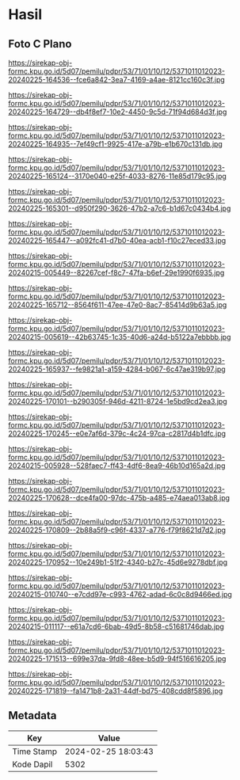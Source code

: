 # Hasil

## Foto C Plano

https://sirekap-obj-formc.kpu.go.id/5d07/pemilu/pdpr/53/71/01/10/12/5371011012023-20240225-164536--fce6a842-3ea7-4169-a4ae-8121cc160c3f.jpg

https://sirekap-obj-formc.kpu.go.id/5d07/pemilu/pdpr/53/71/01/10/12/5371011012023-20240225-164729--db4f8ef7-10e2-4450-9c5d-71f94d684d3f.jpg

https://sirekap-obj-formc.kpu.go.id/5d07/pemilu/pdpr/53/71/01/10/12/5371011012023-20240225-164935--7ef49cf1-9925-417e-a79b-e1b670c131db.jpg

https://sirekap-obj-formc.kpu.go.id/5d07/pemilu/pdpr/53/71/01/10/12/5371011012023-20240225-165124--3170e040-e25f-4033-8276-11e85d179c95.jpg

https://sirekap-obj-formc.kpu.go.id/5d07/pemilu/pdpr/53/71/01/10/12/5371011012023-20240225-165301--d950f290-3626-47b2-a7c6-b1d67c0434b4.jpg

https://sirekap-obj-formc.kpu.go.id/5d07/pemilu/pdpr/53/71/01/10/12/5371011012023-20240225-165447--a092fc41-d7b0-40ea-acb1-f10c27eced33.jpg

https://sirekap-obj-formc.kpu.go.id/5d07/pemilu/pdpr/53/71/01/10/12/5371011012023-20240215-005449--82267cef-f8c7-47fa-b6ef-29e1990f6935.jpg

https://sirekap-obj-formc.kpu.go.id/5d07/pemilu/pdpr/53/71/01/10/12/5371011012023-20240225-165712--8564f611-47ee-47e0-8ac7-85414d9b63a5.jpg

https://sirekap-obj-formc.kpu.go.id/5d07/pemilu/pdpr/53/71/01/10/12/5371011012023-20240215-005619--42b63745-1c35-40d6-a24d-b5122a7ebbbb.jpg

https://sirekap-obj-formc.kpu.go.id/5d07/pemilu/pdpr/53/71/01/10/12/5371011012023-20240225-165937--fe9821a1-a159-4284-b067-6c47ae319b97.jpg

https://sirekap-obj-formc.kpu.go.id/5d07/pemilu/pdpr/53/71/01/10/12/5371011012023-20240225-170101--b290305f-946d-4211-8724-1e5bd9cd2ea3.jpg

https://sirekap-obj-formc.kpu.go.id/5d07/pemilu/pdpr/53/71/01/10/12/5371011012023-20240225-170245--e0e7af6d-379c-4c24-97ca-c2817d4b1dfc.jpg

https://sirekap-obj-formc.kpu.go.id/5d07/pemilu/pdpr/53/71/01/10/12/5371011012023-20240215-005928--528faec7-ff43-4df6-8ea9-46b10d165a2d.jpg

https://sirekap-obj-formc.kpu.go.id/5d07/pemilu/pdpr/53/71/01/10/12/5371011012023-20240225-170628--dce4fa00-97dc-475b-a485-e74aea013ab8.jpg

https://sirekap-obj-formc.kpu.go.id/5d07/pemilu/pdpr/53/71/01/10/12/5371011012023-20240225-170809--2b88a5f9-c96f-4337-a776-f79f8621d7d2.jpg

https://sirekap-obj-formc.kpu.go.id/5d07/pemilu/pdpr/53/71/01/10/12/5371011012023-20240225-170952--10e249b1-51f2-4340-b27c-45d6e9278dbf.jpg

https://sirekap-obj-formc.kpu.go.id/5d07/pemilu/pdpr/53/71/01/10/12/5371011012023-20240215-010740--e7cdd97e-c993-4762-adad-6c0c8d9466ed.jpg

https://sirekap-obj-formc.kpu.go.id/5d07/pemilu/pdpr/53/71/01/10/12/5371011012023-20240215-011117--e61a7cd6-6bab-49d5-8b58-c51681746dab.jpg

https://sirekap-obj-formc.kpu.go.id/5d07/pemilu/pdpr/53/71/01/10/12/5371011012023-20240225-171513--699e37da-9fd8-48ee-b5d9-94f516616205.jpg

https://sirekap-obj-formc.kpu.go.id/5d07/pemilu/pdpr/53/71/01/10/12/5371011012023-20240225-171819--fa1471b8-2a31-44df-bd75-408cdd8f5896.jpg


## Metadata

| Key        | Value               |
| ---------- | ------------------- |
| Time Stamp | 2024-02-25 18:03:43 |
| Kode Dapil | 5302                |



